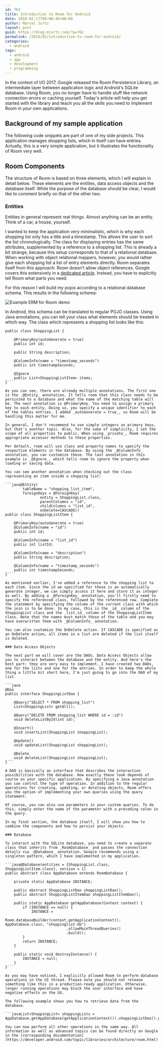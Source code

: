 ```yaml
---
id: 762
title: Introduction to Room for Android
date: 2018-02-17T08:00:46+00:00
author: Marcel Jurtz
layout: post
guid: https://blog.mjurtz.com/?p=762
permalink: /2018/02/introduction-to-room-for-android/
categories:
  - android
tags:
  - android
  - app
  - development
  - programming
---
```

In the context of I/O 2017, Google released the Room Persistence Library, an intermediate layer between application logic and Android's SQLite database. Using Room, you no longer have to handle stuff like network connection errors or caching yourself. Today's article will help you get started with the library and teach you all the skills you need to implement Room in your own applications.

## Background of my sample application

The following code snippets are part of one of my side projects. This application manages shopping lists, which in itself can have entries. Actually, this is a very simple application, but it illustrates the functionality of Room very well.

## Room Components

The structure of Room is based on three elements, which I will explain in detail below. These elements are the entities, data access objects and the database itself. While the purpose of the database should be clear, I would like to comment briefly on that of the other two.

### Entities

Entities in general represent real things. Almost anything can be an entity. Think of a car, a house, yourself.

I wanted to keep the application very minimalistic, which is why each shopping list only has a title and a timestamp. This allows the user to sort the list chronologically. The class for displaying entries has the same attributes, supplemented by a reference to a shopping list. This is already a bit strange, because this setup corresponds to that of a relational database. When working with object relational mappers, however, you would rather give each shopping list a list of entry elements directly. Room separates itself from this approach: Room doesn't allow object references. Google covers this extensively in a [dedicated article](https://developer.android.com/training/data-storage/room/referencing-data.html#understand-no-object-references). Instead, you have to explicitly tell Room what parts you need.

For this reason I will build my pojos according to a relational database schema. This results in the following schema:

![Example ERM for Room demo](room_db_introduction_erm.png)

In Android, this schema can be translated to regular POJO classes. Using Java annotations, you can tell your class what elements should be treated in which way. The class which represents a shopping list looks like this:

```java@Entity(tableName = "shopping_list")
public class ShoppingList {

    @PrimaryKey(autoGenerate = true)
    public int id;

    public String description;

    @ColumnInfo(name = "timestamp_seconds")
    public int timestampSeconds;

    @Ignore
    public List<ShoppingListItem> items;
}```

As you can see, there are already multiple annotations. The first one is the _@Entity_ annotation. It tells room that this class needs to be persisted to a database and what the name of the matching table will be. The next annotation is @PrimaryKey. You need to assign a primary key to each entity. Doing so, you specify a unique identifier to each of the tables entries. I added _autoGenerate = true_, so Room will be handling this matter for me.

In general, I don't recommend to use simple integers as primary keys, but that's another topic. Also, for the sake of simplicity, I set the scope of all properties to public. When using _private_, Room requires appropriate accessor methods to these properties.

Per default, room will use class and property names to specify the respective elements in the database. By using the _@ColumnInfo_ annotation, you can customize these. The last annotation in this example is _@Ignore_, which tells room to ignore the property when loading or saving data.

You can see another annotation when checking out the class representing an item inside a shopping list:

```java@Entity(
        tableName = "shopping_list_item",
        foreignKeys = @ForeignKey(
                entity = ShoppingList.class,
                parentColumns = "id",
                childColumns = "list_id",
                onDelete=CASCADE))
public class ShoppingListItem {

    @PrimaryKey(autoGenerate = true)
    @ColumnInfo(name = "id")
    public int id;

    @ColumnInfo(name = "list_id")
    public int listId;

    @ColumnInfo(name = "description")
    public String description;

    @ColumnInfo(name = "timestamp_seconds")
    public int timestampSeconds;
}```

As mentioned earlier, I've added a reference to the shopping list to each item. Since the id we specified for these is an automatically generate integer, we can simply access it here and store it as integer as well. By adding a _@ForeignKey_ annotation, you'll firstly need to specify the referenced class, followed by the referenced row. Complete the statement by specifying the column of the current class with which the join is to be done. In my case, this is the _id_ column of the ShoppingList class and the _list_id_ column of the ShoppingListItem class. Note that the names must match those of the table and you may have overwritten them with _@ColumnInfo_ annotation.

You can also customize the OnDelete action. If CASCADE is specified as an OnDelete action, all items in a list are deleted if the list itself is deleted.

### Data Access Objects

The next part we will cover are the DAOs. Data Access Objects allow you to interact between the database and the entity. And here's the best part: they are very easy to implement. I have created two DAOs, one for the lists and one for the entries. In order to keep the whole thing a little bit short here, I'm just going to go into the DAO of my list.

```java
@Dao
public interface ShoppingListDao {

    @Query("SELECT * FROM shopping_list")
    List<ShoppingList> getAll();

    @Query("DELETE FROM shopping_list WHERE id = :id")
    void deleteListById(int id);

    @Insert()
    void insertList(ShoppingList shoppingList);

    @Update()
    void updateList(ShoppingList shoppingList);

    @Delete
    void deleteList(ShoppingList shoppingList);
}```

A DAO is basically an interface that describes the interaction possibilities with the database. How exactly these look depends of course on your specific application. By specifying a Java annotation you can control the type of operation. In addition to the regular operations for creating, updating, or deleting objects, Room offers you the option of implementing your own queries using the query statement.

Of course, you can also use parameters in your custom queries. To do this, simply enter the name of the parameter with a preceding colon in the query.

In my final section, the database itself, I will show you how to combine the components and how to persist your objects.

### Database

To interact with the SQLite database, you need to create a separate class that inherits from _RoomDatabase_ and passes the connection details via _@Database_ annotation. Google recommends using a singleton pattern, which I have implemented in my application.

```java@Database(entities = {ShoppingList.class, ShoppingListItem.class}, version = 1)
public abstract class AppDatabase extends RoomDatabase {

    private static AppDatabase INSTANCE;

    public abstract ShoppingListDao shoppingListDao();
    public abstract ShoppingListItemDao shoppingListItemDao();

    public static AppDatabase getAppDatabase(Context context) {
        if (INSTANCE == null) {
            INSTANCE =
                    Room.databaseBuilder(context.getApplicationContext(), AppDatabase.class, "shoppinglist-db")
                            .allowMainThreadQueries()
                            .build();
        }
        return INSTANCE;
    }

    public static void destroyInstance() {
        INSTANCE = null;
    }
}```

As you may have noticed, I explicitly allowed Room to perform database operations in the UI thread. Please note you should not release something like this in a production-ready application. Otherwise, longer running operations may block the user interface and have negative effects on the UX.

The following example shows you how to retrieve data from the database.

```javaList<ShoppingList> shoppingLists = AppDatabase.getAppDatabase(getApplicationContext()).shoppingListDao().getAll();```

You can now perform all other operations in the same way. All information as well as advanced topics can be found directly on Google in the [corresponding documentation](https://developer.android.com/topic/libraries/architecture/room.html).